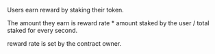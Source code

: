 Users earn reward by staking their token.

The amount they earn is reward rate * amount staked by the user / total staked for every second.

reward rate is set by the contract owner.
